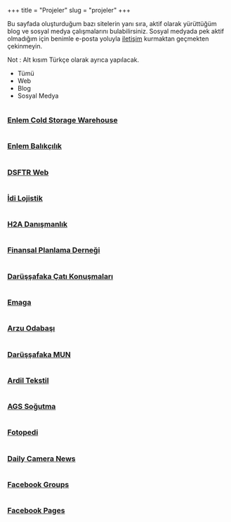 +++
title = "Projeler"
slug = "projeler"
+++

Bu sayfada oluşturduğum bazı sitelerin yanı sıra, aktif olarak yürüttüğüm blog ve sosyal medya çalışmalarını bulabilirsiniz. Sosyal medyada pek aktif olmadığım için benimle e-posta yoluyla [iletişim](/iletisim) kurmaktan geçmekten çekinmeyin.

Not :  Alt kısım Türkçe olarak ayrıca yapılacak.

<!-- ======= Portfolio Section ======= -->
<section class="portfolio">

<div class="container">
<div class="row">
<div class="col-lg-12">
      <ul id="portfolio-flters">
        <li data-filter="*" class="filter-active">Tümü</li>
        <li data-filter=".filter-web">Web</li>
        <li data-filter=".filter-card">Blog</li>
        <li data-filter=".filter-app">Sosyal Medya</li>
      </ul>
</div>
</div>

<div class="row portfolio-container" data-aos="fade-up" data-aos-easing="ease-in-out" data-aos-duration="500">

<div class="col-lg-4 col-md-6 filter-web">
<div class="portfolio-item">
        <img src="/images/portfolio/enlemsen.jpg" class="img-fluid" alt="">
<div class="portfolio-info">
      <h3><a href="/images/portfolio/enlemsen.jpg" data-gall="portfolioGallery" class="venobox" title="Enlem Cold Storage Warehouse">Enlem Cold Storage Warehouse</a></h3>
<div>
        <a href="/images/portfolio/enlemsen.jpg" data-gall="portfolioGallery" class="venobox" title="Enlem Soğuk Hava"><i class="fas fa-plus"></i></a>
        <a href="/tr/projects/enlem-soguk-hava-deposu" title="Enlem Soğuk Hava Deposu"><i class="fas fa-link"></i></a>
</div>
</div>
</div>
</div>

<div class="col-lg-4 col-md-6 filter-web">
<div class="portfolio-item">
        <img src="/images/portfolio/enlemb.jpg" class="img-fluid" alt="">
<div class="portfolio-info">
      <h3><a href="/images/portfolio/enlem.jpg" data-gall="portfolioGallery" class="venobox" title="Enlem Balıkçılık">Enlem Balıkçılık</a></h3>
<div>
        <a href="/images/portfolio/enlemb.jpg" data-gall="portfolioGallery" class="venobox" title="Enlem Balıkçılık"><i class="fas fa-plus"></i></a>
        <a href="/tr/projects/enlem-balikcilik" title="Enlem Balıkçılık"><i class="fas fa-link"></i></a>
</div>
</div>
</div>
</div>


<div class="col-lg-4 col-md-6 filter-web">
<div class="portfolio-item">
        <img src="/images/portfolio/dsftr.jpg" class="img-fluid" alt="">
<div class="portfolio-info">
      <h3><a href="/images/portfolio/dsftr.jpg" data-gall="portfolioGallery" class="venobox" title="Darüşşafaka Fizik Tedavi ve Rehabilitasyon Merkezi">DSFTR Web</a></h3>
<div>
        <a href="/images/portfolio/dsftr.jpg" data-gall="portfolioGallery" class="venobox" title="Darüşşafaka Fizik Tedavi ve Rehabilitasyon Merkezi"><i class="fas fa-plus"></i></a>
        <a href="/tr/projects/darussafaka-fizik-tedavi-rehabilitasyon" title="Darüşşafaka Fizik Tedavi ve Rehabilitasyon Merkezi"><i class="fas fa-link"></i></a>
</div>
</div>
</div>
</div>

<div class="col-lg-4 col-md-6 filter-web">
<div class="portfolio-item">
        <img src="/images/portfolio/idi.jpg" class="img-fluid" alt="">
<div class="portfolio-info">
      <h3><a href="/images/portfolio/idi.jpg" data-gall="portfolioGallery" class="venobox" title="İdi Lojistik">İdi Lojistik</a></h3>
<div>
        <a href="/images/portfolio/idi.jpg" data-gall="portfolioGallery" class="venobox" title="İdi Lojistik"><i class="fas fa-plus"></i></a>
        <a href="/tr/projects/idi-lojistik" title="İdi Lojistik"><i class="fas fa-link"></i></a>
</div>
</div>
</div>
</div>

<div class="col-lg-4 col-md-6 filter-web">
<div class="portfolio-item">
        <img src="/images/portfolio/h2a.jpg" class="img-fluid" alt="">
<div class="portfolio-info">
      <h3><a href="/images/portfolio/h2a.jpg" data-gall="portfolioGallery" class="venobox" title="H2A">H2A Danışmanlık</a></h3>
<div>
        <a href="/images/portfolio/h2a.jpg" data-gall="portfolioGallery" class="venobox" title="H2A Danışmanlık"><i class="fas fa-plus"></i></a>
        <a href="/tr/projects/h2a-danismanlik" title="H2A Danışmanlık"><i class="fas fa-link"></i></a>
</div>
</div>
</div>
</div>

<div class="col-lg-4 col-md-6 filter-web">
<div class="portfolio-item">
        <img src="/images/portfolio/fpdtr.jpg" class="img-fluid" alt="">
<div class="portfolio-info">
      <h3><a href="/images/portfolio/fpdtr.jpg" data-gall="portfolioGallery" class="venobox" title="FPD">Finansal Planlama Derneği</a></h3>
<div>
        <a href="/images/portfolio/fpdtr.jpg" data-gall="portfolioGallery" class="venobox" title="Finansal Planlama Derneği"><i class="fas fa-plus"></i></a>
        <a href="/tr/projects/finansal-planlama-dernegi" title="Finansal Planlama Derneği"><i class="fas fa-link"></i></a>
</div>
</div>
</div>
</div>


<div class="col-lg-4 col-md-6 filter-web">
<div class="portfolio-item">
        <img src="/images/portfolio/dsfcati.jpg" class="img-fluid" alt="">
<div class="portfolio-info">
      <h3><a href="/images/portfolio/dsfcati.jpg" data-gall="portfolioGallery" class="venobox" title="Darüşşafaka Çatı Konuşmaları">Darüşşafaka Çatı Konuşmaları</a></h3>
<div>
        <a href="/images/portfolio/dsfcati.jpg" data-gall="portfolioGallery" class="venobox" title="Darüşşafaka Çatı Konuşmaları"><i class="fas fa-plus"></i></a>
        <a href="/projects/darussafaka-cati-konusmalari" title="Darüşşafaka Çatı Konuşmaları"><i class="fas fa-link"></i></a>
</div>
</div>
</div>
</div>


<div class="col-lg-4 col-md-6 filter-web">
<div class="portfolio-item">
        <img src="/images/portfolio/emaga.jpg" class="img-fluid" alt="">
<div class="portfolio-info">
      <h3><a href="/images/portfolio/emaga.jpg" data-gall="portfolioGallery" class="venobox" title="Emaga">Emaga</a></h3>
<div>
        <a href="/images/portfolio/emaga.jpg" data-gall="portfolioGallery" class="venobox" title="Emaga"><i class="fas fa-plus"></i></a>
        <a href="/tr/projects/emaga" title="Emaga"><i class="fas fa-link"></i></a>
</div>
</div>
</div>
</div>


<div class="col-lg-4 col-md-6 filter-web">
<div class="portfolio-item">
        <img src="/images/portfolio/arzu.jpg" class="img-fluid" alt="">
<div class="portfolio-info">
      <h3><a href="/images/portfolio/arzu.jpg" data-gall="portfolioGallery" class="venobox" title="Arzu Odabaşı">Arzu Odabaşı</a></h3>
<div>
        <a href="/images/portfolio/arzu.jpg" data-gall="portfolioGallery" class="venobox" title="Arzu Odabaşı"><i class="fas fa-plus"></i></a>
        <a href="/tr/projects/arzu" title="Arzu Odabaşı"><i class="fas fa-link"></i></a>
</div>
</div>
</div>
</div>


<div class="col-lg-4 col-md-6 filter-web">
<div class="portfolio-item">
        <img src="/images/portfolio/dsmun.jpg" class="img-fluid" alt="">
<div class="portfolio-info">
      <h3><a href="/images/portfolio/dsmun.jpg" data-gall="portfolioGallery" class="venobox" title="Darüşşafaka MUN">Darüşşafaka MUN</a></h3>
<div>
        <a href="/images/portfolio/dsmun.jpg" data-gall="portfolioGallery" class="venobox" title="Darüşşafaka MUN"><i class="fas fa-plus"></i></a>
        <a href="/tr/projects/dsmun" title="Darüşşafaka MUN"><i class="fas fa-link"></i></a>
</div>
</div>
</div>
</div>

<div class="col-lg-4 col-md-6 filter-web">
<div class="portfolio-item">
        <img src="/images/portfolio/ardil.jpg" class="img-fluid" alt="">
<div class="portfolio-info">
      <h3><a href="/images/portfolio/ardil.jpg" data-gall="portfolioGallery" class="venobox" title="Ardil Tekstil">Ardil Tekstil</a></h3>
<div>
        <a href="/images/portfolio/ardil.jpg" data-gall="portfolioGallery" class="venobox" title="Ardil Tekstil"><i class="fas fa-plus"></i></a>
        <a href="/tr/projects/ardil-tekstil" title="Ardil Tekstil"><i class="fas fa-link"></i></a>
</div>
</div>
</div>
</div>

<div class="col-lg-4 col-md-6 filter-web">
<div class="portfolio-item">
        <img src="/images/portfolio/ags.jpg" class="img-fluid" alt="">
<div class="portfolio-info">
      <h3><a href="/images/portfolio/ags.jpg" data-gall="portfolioGallery" class="venobox" title="AGS Soğutma">AGS Soğutma</a></h3>
<div>
        <a href="/images/portfolio/ags.jpg" data-gall="portfolioGallery" class="venobox" title="AGS Soğutma"><i class="fas fa-plus"></i></a>
        <a href="/tr/projects/ags-sogutma" title="AGS Soğutma"><i class="fas fa-link"></i></a>
</div>
</div>
</div>
</div>

<div class="col-lg-4 col-md-6 filter-card">
  <div class="portfolio-item">
    <img src="/images/portfolio/fotopedi.jpg" class="img-fluid" alt="">
    <div class="portfolio-info">
      <h3><a href="/images/portfolio/fotopedi.jpg" data-gall="portfolioGallery" class="venobox" title="Fotopedi">Fotopedi</a></h3>
      <div>
        <a href="/images/portfolio/fotopedi.jpg" data-gall="portfolioGallery" class="venobox" title="Fotopedi"><i class="fas fa-plus"></i></a>
        <a href="/tr/projects/fotopedi" title="Fotopedi"><i class="fas fa-link"></i></a>
      </div>
    </div>
  </div>
</div>

<div class="col-lg-4 col-md-6 filter-card">
  <div class="portfolio-item">
    <img src="/images/portfolio/dcn.jpg" class="img-fluid" alt="">
    <div class="portfolio-info">
      <h3><a href="/images/portfolio/dcn.jpg" data-gall="portfolioGallery" class="venobox" title="Daily Camera News">Daily Camera News</a></h3>
      <div>
        <a href="/images/portfolio/dcn.jpg" data-gall="portfolioGallery" class="venobox" title="Daily Camera News"><i class="fas fa-plus"></i></a>
        <a href="/tr/projects/dailycameranews" title="Daily Camera News"><i class="fas fa-link"></i></a>
      </div>
    </div>
  </div>
</div>

<div class="col-lg-4 col-md-6 filter-app">
  <div class="portfolio-item">
    <img src="/images/portfolio/fb-canon.jpg" class="img-fluid" alt="">
    <div class="portfolio-info">
      <h3><a href="/images/portfolio/fb-canon.jpg" data-gall="portfolioGallery" class="venobox" title="Facebook Groups">Facebook Groups</a></h3>
      <div>
        <a href="/images/portfolio/fb-canon.jpg" data-gall="portfolioGallery" class="venobox" title="Facebook Groups"><i class="fas fa-plus"></i></a>
        <a href="/tr/projects/fb-groups" title="Facebook Groups"><i class="fas fa-link"></i></a>
      </div>
    </div>
  </div>
</div>

<div class="col-lg-4 col-md-6 filter-app">
  <div class="portfolio-item">
    <img src="/images/portfolio/fb-dcn.jpg" class="img-fluid" alt="">
    <div class="portfolio-info">
      <h3><a href="/images/portfolio/fb-dcn.jpg" data-gall="portfolioGallery" class="venobox" title="Facebook Pages">Facebook Pages</a></h3>
      <div>
        <a href="/images/portfolio/fb-dcn.jpg" data-gall="portfolioGallery" class="venobox" title="Facebook Pages"><i class="fas fa-plus"></i></a>
        <a href="/tr/projects/fb-pages" title="Facebook Pages"><i class="fas fa-link"></i></a>
      </div>
    </div>
  </div>
</div>


</div>

</div>
</section><!-- End Portfolio Section -->

